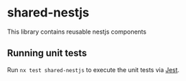 <!-- gitbook-ignore -->

# shared-nestjs

This library contains reusable nestjs components

## Running unit tests

Run `nx test shared-nestjs` to execute the unit tests via [Jest](https://jestjs.io).
